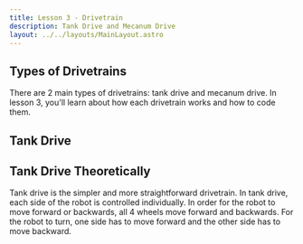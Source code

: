 ```yaml
---
title: Lesson 3 - Drivetrain
description: Tank Drive and Mecanum Drive
layout: ../../layouts/MainLayout.astro
---
```


## Types of Drivetrains
There are 2 main types of drivetrains: tank drive and mecanum drive. In lesson 3, you'll learn about how each drivetrain works and how to code them.


## Tank Drive
## Tank Drive Theoretically
Tank drive is the simpler and more straightforward drivetrain. In tank drive, each side of the robot is controlled individually. In order for the robot to move forward or backwards, all 4 wheels move forward and backwards. For the robot to turn, one side has to move forward and the other side has to move backward.